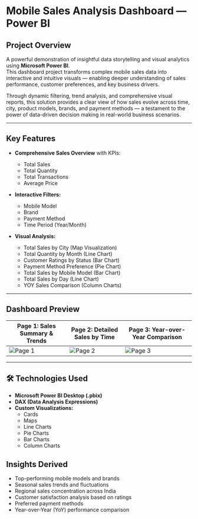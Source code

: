 
#  Mobile Sales Analysis Dashboard — Power BI

##  Project Overview

A powerful demonstration of insightful data storytelling and visual analytics using **Microsoft Power BI**.  
This dashboard project transforms complex mobile sales data into interactive and intuitive visuals — enabling deeper understanding of sales performance, customer preferences, and key business drivers.

Through dynamic filtering, trend analysis, and comprehensive visual reports, this solution provides a clear view of how sales evolve across time, city, product models, brands, and payment methods — a testament to the power of data-driven decision making in real-world business scenarios.

---

##  Key Features

- **Comprehensive Sales Overview** with KPIs:
  - Total Sales
  - Total Quantity
  - Total Transactions
  - Average Price

- **Interactive Filters:**
  - Mobile Model
  - Brand
  - Payment Method
  - Time Period (Year/Month)

- **Visual Analysis:**
  - Total Sales by City (Map Visualization)
  - Total Quantity by Month (Line Chart)
  - Customer Ratings by Status (Bar Chart)
  - Payment Method Preference (Pie Chart)
  - Total Sales by Mobile Model (Bar Chart)
  - Total Sales by Day (Line Chart)
  - YOY Sales Comparison (Column Charts)

---

##  Dashboard Preview

| **Page 1: Sales Summary & Trends** | **Page 2: Detailed Sales by Time** | **Page 3: Year-over-Year Comparison** |
|-----------------------------------|-----------------------------------|--------------------------------------|
| ![Page 1](https://github.com/user-attachments/assets/e6bb43d7-73a6-44e9-8644-28a2a03e99bd) | ![Page 2](https://github.com/user-attachments/assets/11410121-6b9d-46b5-ad0e-11ffd08f2ff2) | ![Page 3](https://github.com/user-attachments/assets/0e93cf16-64f1-407c-8a73-21f1a566de7c) |


---

## 🛠 Technologies Used

- **Microsoft Power BI Desktop (.pbix)**
- **DAX (Data Analysis Expressions)**
- **Custom Visualizations:**
  - Cards
  - Maps
  - Line Charts
  - Pie Charts
  - Bar Charts
  - Column Charts


##  Insights Derived

- Top-performing mobile models and brands
- Seasonal sales trends and fluctuations
- Regional sales concentration across India
- Customer satisfaction analysis based on ratings
- Preferred payment methods
- Year-over-Year (YoY) performance comparison

